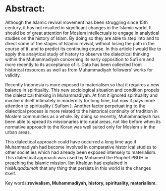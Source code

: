 Abstract:
=========

Although the Islamic revival movement has been struggling since 15th
century, it has not resulted in significant changes in the Islamic
world. It should be of great attention for Moslem intellectuals to
engage in analytical studies on the history of Islam. By doing so they
are able to step into and to direct some of the stages of Islamic
revival, without losing the path in the course of it, and to predict its
continuing course. In this article I would like to apply this analytical
study of history to observe the dialectical thinking within the
Muhammadiyah concerning its early opposition to Sufi sm and more
recently to its acceptance of it. Data has been collected from
historical resources as well as from Muhammadiyah followers’ works for
validity.

Recently Indonesia is more exposed to materialism so that it requires a
new balance in spirituality. This new sociological situation and
condition propels the dialectical thinking in Muhammadiyah. At first it
ignored spirituality and involve d itself intimately in modernity for
long time, but now it pays more attention to spirituality ( Sufism ).
Another factor perpetuat ing to the dialectical process is more related
to the historical continuity of tradition in Moslem communities as a
whole. By doing so recently, Muhammadiyah has been able to spread its
missionaries into rural areas, not like before when its normative
approach to the Koran was well suited only for Moslem s in the urban
areas.

This dialectical approach could have occurred a long time ago if
Muhammadiyah had become involved in comparative histor ical studies to
other societ ies which had already been exposed intensely to
materialism. This dialectical approach was used by Mohamed the Prophet
PBUH in preaching the Islamic mission. Ibn Khaldun had explained in
his*Muqaddimah* that any thing that persists in this world is the
changes itself.

Key words:**revivalism, Muhammadiyah, history, spirituality,
materialism.**


